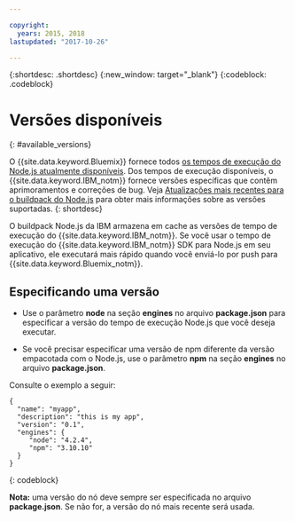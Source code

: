 ```yaml
---

copyright:
  years: 2015, 2018
lastupdated: "2017-10-26"

---
```


{:shortdesc: .shortdesc}
{:new_window: target="_blank"}
{:codeblock: .codeblock}

# Versões disponíveis
{: #available_versions}

O {{site.data.keyword.Bluemix}} fornece todos [os tempos de execução do Node.js atualmente disponíveis](http://nodejs.org/dist/). Dos tempos de execução disponíveis, o {{site.data.keyword.IBM_notm}} fornece versões específicas que contêm aprimoramentos e
correções de bug. Veja [Atualizações mais recentes para o buildpack do Node.js](/docs/runtimes/nodejs/updates.html) para obter mais informações sobre as versões suportadas.
{: shortdesc}

O buildpack Node.js da IBM armazena em cache as versões de tempo de execução do {{site.data.keyword.IBM_notm}}. Se
você usar o tempo de execução do {{site.data.keyword.IBM_notm}} SDK para Node.js em seu aplicativo, ele executará mais rápido quando você enviá-lo por push para {{site.data.keyword.Bluemix_notm}}.

## Especificando uma versão

* Use o parâmetro **node** na seção **engines** no arquivo **package.json** para especificar a versão do tempo de execução Node.js que você deseja executar.

* Se você precisar especificar uma versão de npm diferente da versão empacotada com o Node.js, use o parâmetro **npm** na seção **engines** no arquivo **package.json**.  

Consulte o exemplo a seguir:

```
{
  "name": "myapp",
  "description": "this is my app",
  "version": "0.1",
  "engines": {
     "node": "4.2.4",
     "npm": "3.10.10"
  }
}
```
{: codeblock}

**Nota:** uma versão do nó deve sempre ser especificada no arquivo **package.json**. Se não for, a versão do nó mais recente será usada.
